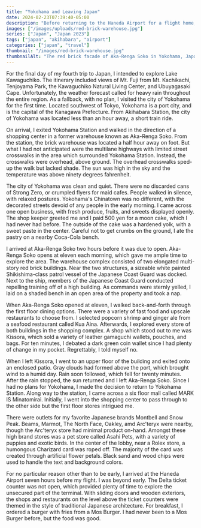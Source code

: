 ```yaml
---
title: "Yokohama and Leaving Japan"
date: 2024-02-23T07:39:40-05:00
description: "Before returning to the Haneda Airport for a flight home, I visited Yokohama for the first time."
images: ["/images/uploads/red-brick-warehouse.jpg"]
series: ["Japan", "Japan 2023"]
tags: ["japan", "akihabara", "airport"]
categories: ["japan", "travel"]
thumbnail: "/images/red-brick-warehouse.jpg"
thumbnailAlt: "The red brick facade of Aka-Renga Soko in Yokohama, Japan."
---
```


For the final day of my fourth trip to Japan, I intended to explore Lake Kawaguchiko. The itinerary included views of Mt. Fuji from Mt. Kachikachi, Tenjoyama Park, the Kawaguchiko Natural Living Center, and Ubuyagasaki Cape. Unfortunately, the weather forecast called for heavy rain throughout the entire region. As a fallback, with no plan, I visited the city of Yokohama for the first time. Located southwest of Tokyo, Yokohama is a port city, and is the capital of the Kanagawa Prefecture. From Akihabara Station, the city of Yokohama was located less than an hour away, a short train ride.

On arrival, I exited Yokohama Station and walked in the direction of a shopping center in a former warehouse known as Aka-Renga Soko. From the station, the brick warehouse was located a half hour away on foot. But what I had not anticipated were the multilane highways with limited street crosswalks in the area which surrounded Yokohama Station. Instead, the crosswalks were overhead, above ground. The overhead crosswalks sped-up the walk but lacked shade. The sun was high in the sky and the temperature was above ninety degrees fahrenheit.

The city of Yokohama was clean and quiet. There were no discarded cans of Strong Zero, or crumpled flyers for maid cafes. People walked in silence, with relaxed postures. Yokohama's Chinatown was no different, with the decorated streets devoid of any people in the early morning. I came across one open business, with fresh produce, fruits, and sweets displayed openly. The shop keeper greeted me and I paid 500 yen for a moon cake, which I had never had before. The outside of the cake was a hardened yolk, with a sweet paste in the center. Careful not to get crumbs on the ground, I ate the pastry on a nearby Coca-Cola bench.

I arrived at Aka-Renga Soko two hours before it was due to open. Aka-Renga Soko opens at eleven each morning, which gave me ample time to explore the area. The warehouse complex consisted of two elongated multi-story red brick buildings. Near the two structures, a sizeable white painted Shikishima-class patrol vessel of the Japanese Coast Guard was docked. Next to the ship, members of the Japanese Coast Guard conducted repelling training off of a high building. As commands were sternly yelled, I laid on a shaded bench in an open area of the property and took a nap.

When Aka-Renga Soko opened at eleven, I walked back-and-forth through the first floor dining options. There were a variety of fast food and upscale restaurants to choose from. I selected popcorn shrimp and ginger ale from a seafood restaurant called Kua Aina. Afterwards, I explored every store of both buildings in the shopping complex. A shop which stood out to me was Kissora, which sold a variety of leather gamaguchi wallets, pouches, and bags. For ten minutes, I debated a dark green coin wallet since I had plenty of change in my pocket. Regrettably, I told myself no.

When I left Kissora, I went to an upper floor of the building and exited onto an enclosed patio. Gray clouds had formed above the port, which brought wind to a humid day. Rain soon followed, which fell for twenty minutes. After the rain stopped, the sun returned and I left Aka-Renga Soko. Since I had no plans for Yokohama, I made the decision to return to Yokohama Station. Along way to the station, I came across a six floor mall called MARK IS Minatomirai. Initially, I went into the shopping center to pass through to the other side but the first floor stores intrigued me.

There were outlets for my favorite Japanese brands Montbell and Snow Peak. Beams, Marmot, The North Face, Oakley, amd Arc'teryx were nearby, though the Arc'teryx store had minimal product on-hand. Amongst these high brand stores was a pet store called Asahi Pets, with a variety of puppies and exotic birds. In the center of the lobby, near a Rolex store, a humongous Charizard card was roped off. The majority of the card was created through artificial flower petals. Black sand and wood chips were used to handle the text and background colors.

<!-- Returning to Akihabara -->

<!-- Packing -->

<!-- Leaving for Haneda -->
For no particular reason other than to be early, I arrived at the Haneda Airport seven hours before my flight. I was beyond early. The Delta ticket counter was not open, which provided plenty of time to explore the unsecured part of the terminal. With sliding doors and wooden exteriors, the shops and restaurants on the level above the ticket counters were themed in the style of traditional Japanese architecture. For breakfast, I ordered a burger with fries from a Mos Burger. I had never been to a Mos Burger before, but the food was good.

<!-- Haneda terminal -->
